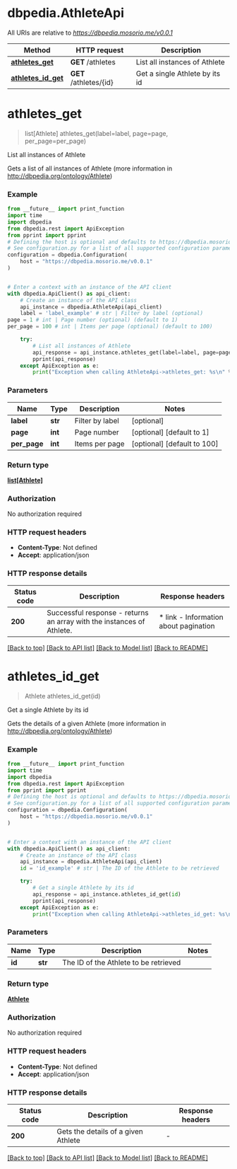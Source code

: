 # dbpedia.AthleteApi

All URIs are relative to *https://dbpedia.mosorio.me/v0.0.1*

Method | HTTP request | Description
------------- | ------------- | -------------
[**athletes_get**](AthleteApi.md#athletes_get) | **GET** /athletes | List all instances of Athlete
[**athletes_id_get**](AthleteApi.md#athletes_id_get) | **GET** /athletes/{id} | Get a single Athlete by its id


# **athletes_get**
> list[Athlete] athletes_get(label=label, page=page, per_page=per_page)

List all instances of Athlete

Gets a list of all instances of Athlete (more information in http://dbpedia.org/ontology/Athlete)

### Example

```python
from __future__ import print_function
import time
import dbpedia
from dbpedia.rest import ApiException
from pprint import pprint
# Defining the host is optional and defaults to https://dbpedia.mosorio.me/v0.0.1
# See configuration.py for a list of all supported configuration parameters.
configuration = dbpedia.Configuration(
    host = "https://dbpedia.mosorio.me/v0.0.1"
)


# Enter a context with an instance of the API client
with dbpedia.ApiClient() as api_client:
    # Create an instance of the API class
    api_instance = dbpedia.AthleteApi(api_client)
    label = 'label_example' # str | Filter by label (optional)
page = 1 # int | Page number (optional) (default to 1)
per_page = 100 # int | Items per page (optional) (default to 100)

    try:
        # List all instances of Athlete
        api_response = api_instance.athletes_get(label=label, page=page, per_page=per_page)
        pprint(api_response)
    except ApiException as e:
        print("Exception when calling AthleteApi->athletes_get: %s\n" % e)
```

### Parameters

Name | Type | Description  | Notes
------------- | ------------- | ------------- | -------------
 **label** | **str**| Filter by label | [optional] 
 **page** | **int**| Page number | [optional] [default to 1]
 **per_page** | **int**| Items per page | [optional] [default to 100]

### Return type

[**list[Athlete]**](Athlete.md)

### Authorization

No authorization required

### HTTP request headers

 - **Content-Type**: Not defined
 - **Accept**: application/json

### HTTP response details
| Status code | Description | Response headers |
|-------------|-------------|------------------|
**200** | Successful response - returns an array with the instances of Athlete. |  * link - Information about pagination <br>  |

[[Back to top]](#) [[Back to API list]](../README.md#documentation-for-api-endpoints) [[Back to Model list]](../README.md#documentation-for-models) [[Back to README]](../README.md)

# **athletes_id_get**
> Athlete athletes_id_get(id)

Get a single Athlete by its id

Gets the details of a given Athlete (more information in http://dbpedia.org/ontology/Athlete)

### Example

```python
from __future__ import print_function
import time
import dbpedia
from dbpedia.rest import ApiException
from pprint import pprint
# Defining the host is optional and defaults to https://dbpedia.mosorio.me/v0.0.1
# See configuration.py for a list of all supported configuration parameters.
configuration = dbpedia.Configuration(
    host = "https://dbpedia.mosorio.me/v0.0.1"
)


# Enter a context with an instance of the API client
with dbpedia.ApiClient() as api_client:
    # Create an instance of the API class
    api_instance = dbpedia.AthleteApi(api_client)
    id = 'id_example' # str | The ID of the Athlete to be retrieved

    try:
        # Get a single Athlete by its id
        api_response = api_instance.athletes_id_get(id)
        pprint(api_response)
    except ApiException as e:
        print("Exception when calling AthleteApi->athletes_id_get: %s\n" % e)
```

### Parameters

Name | Type | Description  | Notes
------------- | ------------- | ------------- | -------------
 **id** | **str**| The ID of the Athlete to be retrieved | 

### Return type

[**Athlete**](Athlete.md)

### Authorization

No authorization required

### HTTP request headers

 - **Content-Type**: Not defined
 - **Accept**: application/json

### HTTP response details
| Status code | Description | Response headers |
|-------------|-------------|------------------|
**200** | Gets the details of a given Athlete |  -  |

[[Back to top]](#) [[Back to API list]](../README.md#documentation-for-api-endpoints) [[Back to Model list]](../README.md#documentation-for-models) [[Back to README]](../README.md)

